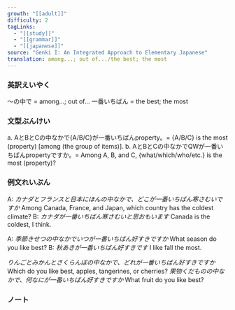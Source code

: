 ```yaml
---
growth: "[[adult]]"
difficulty: 2
tagLinks:
  - "[[study]]"
  - "[[grammar]]"
  - "[[japanese]]"
source: "Genki I: An Integrated Approach to Elementary Japanese"
translation: among...; out of.../the best; the most
---
```

### 英訳えいやく	

～の中で = among...; out of...
一番いちばん = the best; the most
### 文型ぶんけい

a. AとBとCの中なかで{A/B/C}が一番いちばんproperty。= {A/B/C} is the most (property) [among (the group of items)].
b. AとBとCの中なかでQWが一番いちばんpropertyですか。= Among A, B, and C, {what/which/who/etc.} is the most (property)?
### 例文れいぶん

A: *カナダとフランスと日本にほんの中なかで、どこが一番いちばん寒さむいですか* Among Canada, France, and Japan, which country has the coldest climate?
B: *カナダが一番いちばん寒さむいと思おもいます* Canada is the coldest, I think.

A: *季節きせつの中なかでいつが一番いちばん好すきですか* What season do you like best?
B: *秋あきが一番いちばん好すきです* I like fall the most.

*りんごとみかんとさくらんぼの中なかで、どれが一番いちばん好すきですか* Which do you like best, apples, tangerines, or cherries?
*果物くだものの中なかで、何なにが一番いちばん好すきですか* What fruit do you like best?
### ノート

